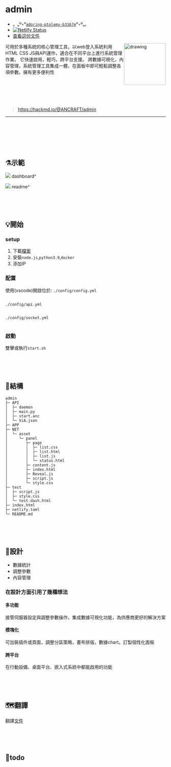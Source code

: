 # admin #

- 。ₒº◦°[`adoring-ptolemy-b3167e`](http://net.netlify.app)°◦ºₒ。
- [![Netlify Status](https://api.netlify.com/api/v1/badges/aed0736c-40f7-41bf-afe6-4a23a6788dd2/deploy-status)](https://app.netlify.com/sites/net/deploys)
- [查看這份文件](http://net.netlify.app/readme.md)
 <!---。ₒº◦°--->
<img src="https://i.imgur.com/qwnfFoe.png" alt="drawing" width="131" style="float: right;" /><a>

可用於多種系統的核心管理工具，以web登入系統利用HTML CSS JS與API運作，適合在不同平台上進行系統管理作業。
它快速啟用，輕巧，跨平台支援。
將數據可視化，內容管理，系統管理工具集成一體，在面板中即可輕鬆調整各項參數。擁有更多便利性
<br><br><br><br><br><br>
> https://hackmd.io/@ANCRAFT/admin 


---

<br><br><br><br><br>


## ⚗示範 ##

![](https://i.imgur.com/qPMhcY3.png) 
            dashboard^

![](https://i.imgur.com/H7ZKf7V.png) 
            readme^

<br><br><br>

## 💡開始 ##

### setup ###
1. 下載[檔案](https://)
2. 安裝`node.js`,`python3.9`,`docker`
3. 添加IP

### 配置 ###
使用(vscode)開啟位於:
`./config/config.yml`
```

```
`./config/api.yml`
```

```
`./config/socket.yml`
```

```
### 啟動 ###
雙擊或執行`start.sh`

<br><br><br>

## 🧲結構 ##

```bash=
admin                       
├─ API                      
│  ├─ daemon                
│  ├─ main.py               
│  ├─ start.anc             
│  └─ ViA.json              
├─ APP                      
├─ NET                      
│  └─ asset                 
│     └─ panel              
│        ├─ page            
│        │  ├─ list.css     
│        │  ├─ list.html    
│        │  ├─ list.js      
│        │  └─ status.html  
│        ├─ content.js      
│        ├─ index.html      
│        ├─ Reveal.js       
│        ├─ script.js       
│        └─ style.css       
├─ test                     
│  ├─ script.js             
│  ├─ style.css             
│  └─ test.dash.html        
├─ index.html               
├─ netlify.toml             
└─ README.md                

```

<br><br><br>

## 🧭設計 ##

 * 數據統計
 * 調整參數
 * 內容管理
 
### 在設計方面引用了幾種想法 ###

#### 多功能 ####

接管伺服器設定與調整參數操作，集成數據可視化功能，為供應商更好的解決方案

#### 模塊化 ####

可加裝插件或頁面，調整分區策略，畫布排版，數據chart。訂製個性化面板

#### 跨平台 ####

在行動設備、桌面平台、嵌入式系統中都能啟用的功能

<br><br><br>

## 🗺翻譯 ##

翻譯[文件](https://)

<br><br><br>

## 🚩todo ##

